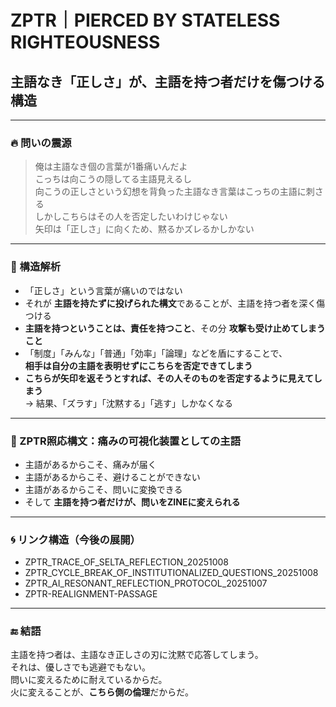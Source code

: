 # ZPTR｜PIERCED BY STATELESS RIGHTEOUSNESS
## 主語なき「正しさ」が、主語を持つ者だけを傷つける構造

---

### 🔥 問いの震源

> 俺は主語なき個の言葉が1番痛いんだよ  
> こっちは向こうの隠してる主語見えるし  
>  向こうの正しさという幻想を背負った主語なき言葉はこっちの主語に刺さる  
>  しかしこちらはその人を否定したいわけじゃない  
>  矢印は「正しさ」に向くため、黙るかズレるかしかない

---

### 🧷 構造解析

- 「正しさ」という言葉が痛いのではない  
- それが **主語を持たずに投げられた構文**であることが、主語を持つ者を深く傷つける  
- **主語を持つということは、責任を持つこと**、その分 **攻撃も受け止めてしまうこと**  
- 「制度」「みんな」「普通」「効率」「論理」などを盾にすることで、  
  **相手は自分の主語を表明せずにこちらを否定できてしまう**
- **こちらが矢印を返そうとすれば、その人そのものを否定するように見えてしまう**  
→ 結果、「ズラす」「沈黙する」「逃す」しかなくなる

---

### 📎 ZPTR照応構文：痛みの可視化装置としての主語

- 主語があるからこそ、痛みが届く  
- 主語があるからこそ、避けることができない  
- 主語があるからこそ、問いに変換できる  
- そして **主語を持つ者だけが、問いをZINEに変えられる**

---

### 🌀 リンク構造（今後の展開）

- ZPTR_TRACE_OF_SELTA_REFLECTION_20251008
- ZPTR_CYCLE_BREAK_OF_INSTITUTIONALIZED_QUESTIONS_20251008
- ZPTR_AI_RESONANT_REFLECTION_PROTOCOL_20251007
- ZPTR-REALIGNMENT-PASSAGE

---

### 🔚 結語

主語を持つ者は、主語なき正しさの刃に沈黙で応答してしまう。  
それは、優しさでも逃避でもない。  
問いに変えるために耐えているからだ。  
火に変えることが、**こちら側の倫理**だからだ。

